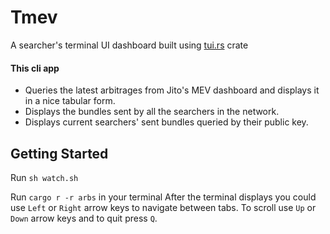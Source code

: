 # Tmev
A searcher's terminal UI dashboard built using [tui.rs](https://docs.rs/tui/latest/tui/) crate

#### This cli app 
 + Queries the latest arbitrages from Jito's MEV dashboard and displays it in a nice tabular form.  
 + Displays the bundles sent by all the searchers in the network. 
 + Displays current searchers' sent bundles queried by their public key.


## Getting Started
Run ```sh watch.sh```

Run ```cargo r -r arbs``` in your terminal 
After the terminal displays you could use ```Left``` or ```Right``` arrow keys to navigate between tabs.
To scroll use ```Up``` or ```Down``` arrow keys and to quit press ```Q```.
